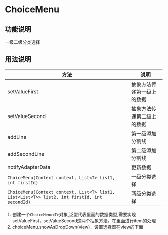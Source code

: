 # ChoiceMenu

## 功能说明
一级二级分类选择


## 用法说明

方法|说明
---|---
setValueFirst|抽象方法传递第一级上的数据
setValueSecond|抽象方法传递第二级上的数据
addLine|第一级添加分割线
addSecondLine|第二级添加分割线
notifyAdapterData|更新数据
`ChoiceMenu(Context context, List<T> list1,  int firstId)`|一级分类选择
`ChoiceMenu(Context context, List<T> list1, List<List<T>> list2, int firstId, int secondId)`|两级分类选择

1. 创建一个`ChoiceMenu<T>`对象,泛型代表里面的数据类型,需要实现setValueFirst，setValueSecond这两个抽象方法。在里面进行item的处理
2. choiceMenu.showAsDropDown(view)，设置选择器在view的下面
